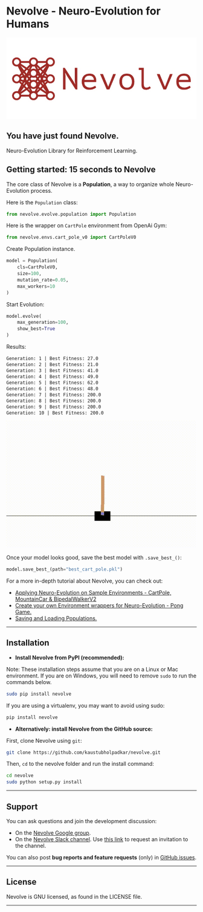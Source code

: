 # Nevolve - Neuro-Evolution for Humans

![Nevolve logo](nevolve-boring.png)

## You have just found Nevolve.
Neuro-Evolution Library for Reinforcement Learning.

## Getting started: 15 seconds to Nevolve

The core class of Nevolve is a __Population__, a way to organize whole Neuro-Evolution process.

Here is the `Population` class:

```python
from nevolve.evolve.population import Population
```

Here is the wrapper on `CartPole` environment from OpenAi Gym:

```python
from nevolve.envs.cart_pole_v0 import CartPoleV0
```

Create Population instance.

```python
model = Population(
    cls=CartPoleV0, 
    size=100, 
    mutation_rate=0.05, 
    max_workers=10
)
```

Start Evolution:

```python
model.evolve(
    max_generation=100,
    show_best=True
)
```

Results:
```
Generation: 1 | Best Fitness: 27.0
Generation: 2 | Best Fitness: 21.0
Generation: 3 | Best Fitness: 41.0
Generation: 4 | Best Fitness: 49.0
Generation: 5 | Best Fitness: 62.0
Generation: 6 | Best Fitness: 48.0
Generation: 7 | Best Fitness: 200.0
Generation: 8 | Best Fitness: 200.0
Generation: 9 | Best Fitness: 200.0
Generation: 10 | Best Fitness: 200.0

```

![](bestcartpole.gif)

Once your model looks good, save the best model with `.save_best_()`:

```python
model.save_best_(path="best_cart_pole.pkl")
```

For a more in-depth tutorial about Nevolve, you can check out:

- [Applying Neuro-Evolution on Sample Environments - CartPole, MountainCar & BipedalWalkerV2](https://keras.io/getting-started/sequential-model-guide)
- [Create your own Environment wrappers for Neuro-Evolution - Pong Game.](https://keras.io/getting-started/functional-api-guide)
- [Saving and Loading Populations.](https://keras.io/getting-started/functional-api-guide)


------------------

## Installation

- **Install Nevolve from PyPI (recommended):**

Note: These installation steps assume that you are on a Linux or Mac environment.
If you are on Windows, you will need to remove `sudo` to run the commands below.

```sh
sudo pip install nevolve
```

If you are using a virtualenv, you may want to avoid using sudo:

```sh
pip install nevolve
```

- **Alternatively: install Nevolve from the GitHub source:**

First, clone Nevolve using `git`:

```sh
git clone https://github.com/kaustubholpadkar/nevolve.git
```

 Then, `cd` to the nevolve folder and run the install command:
```sh
cd nevolve
sudo python setup.py install
```

------------------

## Support

You can ask questions and join the development discussion:

- On the [Nevolve Google group](https://groups.google.com/forum/#!forum/nevolve).
- On the [Nevolve Slack channel](https://nevolve.slack.com). Use [this link](https://nevolve-slack-invitation.herokuapp.com/) to request an invitation to the channel.

You can also post **bug reports and feature requests** (only) in [GitHub issues](https://github.com/kaustubholpadkar/nevolve/issues).


------------------

## License

Nevolve is GNU licensed, as found in the LICENSE file.


------------------